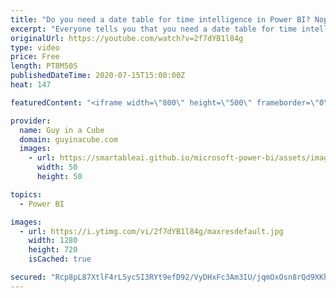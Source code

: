 ```yaml
---
title: "Do you need a date table for time intelligence in Power BI? Nope! (Quick Measures)"
excerpt: "Everyone tells you that you need a date table for time intelligence in Power BI. Not so fast! Patrick shows you how you can use quick measures, like year over year, with a quick measure and no date table!  Download Sample: https://guyinacu.be/quickmeasuresample  📢 Become a member: https://guyinacu.be/membership"
originalUrl: https://youtube.com/watch?v=2f7dYB1l84g
type: video
price: Free
length: PT8M50S
publishedDateTime: 2020-07-15T15:00:00Z
heat: 147

featuredContent: "<iframe width=\"800\" height=\"500\" frameborder=\"0\" src=\"https://www.youtube.com/embed/2f7dYB1l84g\" allow=\"accelerometer; autoplay; encrypted-media; gyroscope; picture-in-picture\" allowfullscreen></iframe>"

provider:
  name: Guy in a Cube
  domain: guyinacube.com
  images:
    - url: https://smartableai.github.io/microsoft-power-bi/assets/images/organizations/guyinacube.com-50x50.jpg
      width: 50
      height: 50

topics:
  - Power BI

images:
  - url: https://i.ytimg.com/vi/2f7dYB1l84g/maxresdefault.jpg
    width: 1280
    height: 720
    isCached: true

secured: "Rcp8pL87XtlF4rL5ycSI3RYt9efD92/VyDHxFc3Am3IU/jqmOxOsn8rQd9XKhSaCaK+3rcqjmLPpbKehyivxrydQh6hkTZLndl4qal74DHwOq1+dLUx/wbkBdXv5d02zn8R2Ylh7eTfzO+piDfEz+gBj/MkfA4LwXgpiLBGVF+ki5SNbh1ji5LPzc3iPkCZZD4pEbHgvi7FO2HQ/umlxNIFnplvJs0SGhfx+0OAnOHAVjwnK2zqAuaAHYomsnoq0tEVgJIHurIYUlqzWifuYlz5NSKLQuaH7hBYvcVyR9glUX8FLQQoCIZHhNPrzpHQToa08DHZHfB6myu/oQrLyZYc3veVOAuyg6Lo7hjm5vkNZu69/2AHr7WrN1BLjra/kpVcV9MP/l3hAFTv6laxkzA==;eHpdxsP3C7bwavuicxkC/w=="
---
```


